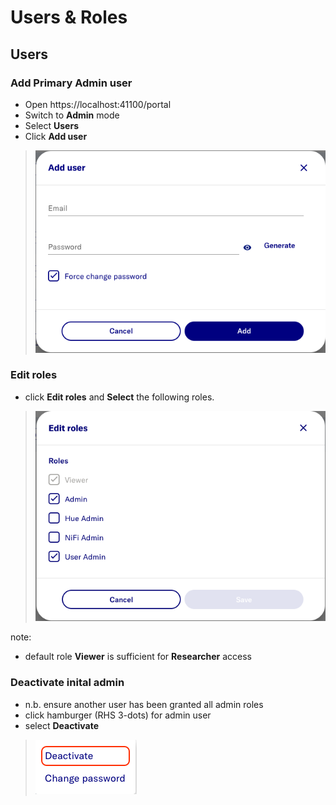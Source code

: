 # Users & Roles

## Users
### Add Primary Admin user
- Open https://localhost:41100/portal
- Switch to **Admin** mode
- Select **Users**
- Click **Add user**

> ![](../images/user/UserAdd.png)

### Edit roles
- click **Edit roles** and **Select** the following roles.

> ![](../images/user/UserRoles.png)

note: 
- default role **Viewer** is sufficient for **Researcher** access

### Deactivate inital admin
- n.b. ensure another user has been granted all admin roles
- click hamburger (RHS 3-dots) for admin user
- select **Deactivate** 

> ![](../images/user/UserDeactivate.png)
